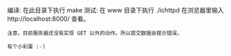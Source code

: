 编译:
    在此目录下执行 make
测试:
    在 www 目录下执行 ./ichttpd
    在浏览器里输入 http://localhost:8000/ 查看。

    注意，目前服务器还没有实现 GET 以外的动作。所以提交数据会提示错误。
    
    有个小彩蛋 :-)
